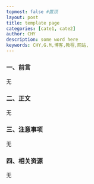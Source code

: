 ```yaml
---
topmost: false #置顶
layout: post
title: template page
categories: [cate1, cate2]
author: CHY
description: some word here
keywords: CHY,G.M,博客,教程,网站,
---
```


### 一、前言
无

### 二、正文
无

### 三、注意事项
无

### 四、相关资源
无
